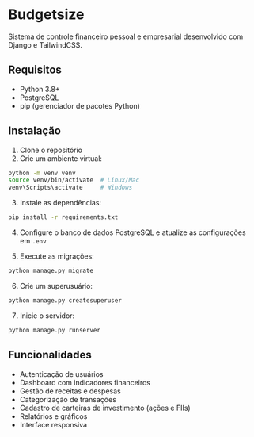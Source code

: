 # Budgetsize

Sistema de controle financeiro pessoal e empresarial desenvolvido com Django e TailwindCSS.

## Requisitos

- Python 3.8+
- PostgreSQL
- pip (gerenciador de pacotes Python)

## Instalação

1. Clone o repositório
2. Crie um ambiente virtual:
```bash
python -m venv venv
source venv/bin/activate  # Linux/Mac
venv\Scripts\activate     # Windows
```

3. Instale as dependências:
```bash
pip install -r requirements.txt
```

4. Configure o banco de dados PostgreSQL e atualize as configurações em `.env`

5. Execute as migrações:
```bash
python manage.py migrate
```

6. Crie um superusuário:
```bash
python manage.py createsuperuser
```

7. Inicie o servidor:
```bash
python manage.py runserver
```

## Funcionalidades

- Autenticação de usuários
- Dashboard com indicadores financeiros
- Gestão de receitas e despesas
- Categorização de transações
- Cadastro de carteiras de investimento (ações e FIIs)
- Relatórios e gráficos
- Interface responsiva 